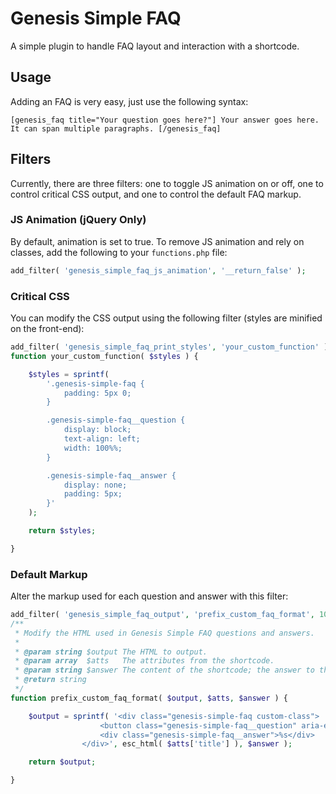 # Genesis Simple FAQ
A simple plugin to handle FAQ layout and interaction with a shortcode.

## Usage
Adding an FAQ is very easy, just use the following syntax:

`[genesis_faq title="Your question goes here?"]
Your answer goes here. It can span multiple paragraphs.
[/genesis_faq]`

## Filters
Currently, there are three filters: one to toggle JS animation on or off, one to control critical CSS output, and one to control the default FAQ markup.

### JS Animation (jQuery Only)
By default, animation is set to true. To remove JS animation and rely on classes, add the following to your `functions.php` file:

```php
add_filter( 'genesis_simple_faq_js_animation', '__return_false' );
```

### Critical CSS
You can modify the CSS output using the following filter (styles are minified on the front-end):

```php
add_filter( 'genesis_simple_faq_print_styles', 'your_custom_function' );
function your_custom_function( $styles ) {

	$styles = sprintf(
		'.genesis-simple-faq {
			padding: 5px 0;
		}

		.genesis-simple-faq__question {
			display: block;
			text-align: left;
			width: 100%%;
		}

		.genesis-simple-faq__answer {
			display: none;
			padding: 5px;
		}'
	);

	return $styles;

}
```

### Default Markup
Alter the markup used for each question and answer with this filter:

```php
add_filter( 'genesis_simple_faq_output', 'prefix_custom_faq_format', 10, 3 );
/**
 * Modify the HTML used in Genesis Simple FAQ questions and answers.
 *
 * @param string $output The HTML to output.
 * @param array  $atts   The attributes from the shortcode.
 * @param string $answer The content of the shortcode; the answer to the question.
 * @return string
 */
function prefix_custom_faq_format( $output, $atts, $answer ) {

	$output = sprintf( '<div class="genesis-simple-faq custom-class">
					<button class="genesis-simple-faq__question" aria-expanded="false">%s</button>
					<div class="genesis-simple-faq__answer">%s</div>
				</div>', esc_html( $atts['title'] ), $answer );

	return $output;

}
```
